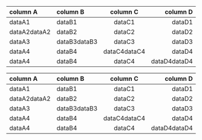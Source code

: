 ﻿
| column A     | column B     | column C     | column D     |
| :----------- | :----------- | :----------: | -----------: |
| dataA1       | dataB1       |    dataC1    |       dataD1 |
| dataA2dataA2 | dataB2       |    dataC2    |       dataD2 |
| dataA3       | dataB3dataB3 |    dataC3    |       dataD3 |
| dataA4       | dataB4       | dataC4dataC4 |       dataD4 |
| dataA4       | dataB4       |    dataC4    | dataD4dataD4 |

| column A     | column B     | column C     | column D     |
| :----------- | :----------- | :----------: | -----------: |
| dataA1       | dataB1       |    dataC1    |       dataD1 |
| dataA2dataA2 | dataB2       |    dataC2    |       dataD2 |
| dataA3       | dataB3dataB3 |    dataC3    |       dataD3 |
| dataA4       | dataB4       | dataC4dataC4 |       dataD4 |
| dataA4       | dataB4       |    dataC4    | dataD4dataD4 |

